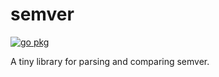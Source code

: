 # semver

[![go pkg](https://pkg.go.dev/badge/hub.lol/semver.svg)](https://pkg.go.dev/hub.lol/semver)

A tiny library for parsing and comparing semver.
